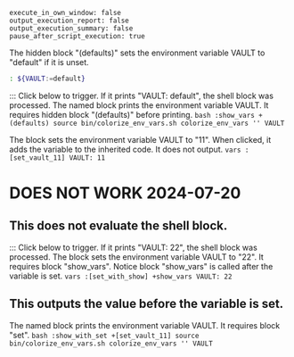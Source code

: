 ```opts :(document_options)
execute_in_own_window: false
output_execution_report: false
output_execution_summary: false
pause_after_script_execution: true
```
The hidden block "(defaults)" sets the environment variable VAULT to "default" if it is unset.
```bash :(defaults)
: ${VAULT:=default}
```

::: Click below to trigger. If it prints "VAULT: default", the shell block was processed.
The named block prints the environment variable VAULT. It requires hidden block "(defaults)" before printing.
    ```bash :show_vars +(defaults)
    source bin/colorize_env_vars.sh
    colorize_env_vars '' VAULT
    ```

The block sets the environment variable VAULT to "11".
When clicked, it adds the variable to the inherited code. It does not output.
    ```vars :[set_vault_11]
    VAULT: 11
    ```

# DOES NOT WORK 2024-07-20
## This does not evaluate the shell block.
::: Click below to trigger. If it prints "VAULT: 22", the shell block was processed.
The block sets the environment variable VAULT to "22". It requires block "show_vars". Notice block "show_vars" is called after the variable is set.
    ```vars :[set_with_show] +show_vars
    VAULT: 22
    ```

## This outputs the value before the variable is set.
The named block prints the environment variable VAULT. It requires block "set".
    ```bash :show_with_set +[set_vault_11]
    source bin/colorize_env_vars.sh
    colorize_env_vars '' VAULT
    ```
